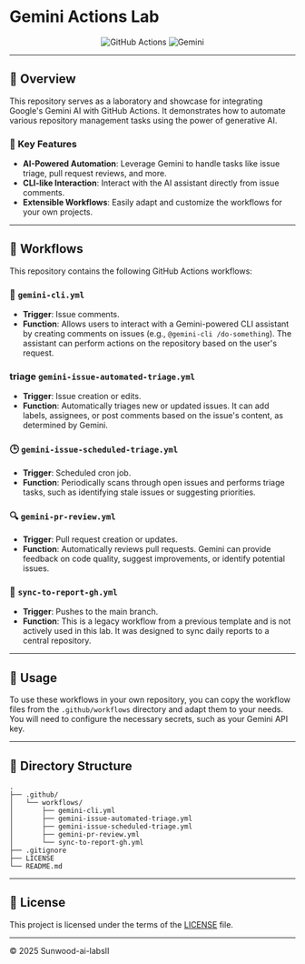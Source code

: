 # Gemini Actions Lab

<div align="center">
  <img src="https://img.shields.io/badge/GitHub%20Actions-AI-blue?style=for-the-badge&logo=github-actions&logoColor=white" alt="GitHub Actions" />
  <img src="https://img.shields.io/badge/Gemini-AI-4285F4?style=for-the-badge&logo=google-gemini&logoColor=white" alt="Gemini" />
</div>

---

## 📖 Overview

This repository serves as a laboratory and showcase for integrating Google's Gemini AI with GitHub Actions. It demonstrates how to automate various repository management tasks using the power of generative AI.

### 🎯 Key Features
- **AI-Powered Automation**: Leverage Gemini to handle tasks like issue triage, pull request reviews, and more.
- **CLI-like Interaction**: Interact with the AI assistant directly from issue comments.
- **Extensible Workflows**: Easily adapt and customize the workflows for your own projects.

---

## 🤖 Workflows

This repository contains the following GitHub Actions workflows:

### 📄 `gemini-cli.yml`
- **Trigger**: Issue comments.
- **Function**: Allows users to interact with a Gemini-powered CLI assistant by creating comments on issues (e.g., `@gemini-cli /do-something`). The assistant can perform actions on the repository based on the user's request.

###  triage `gemini-issue-automated-triage.yml`
- **Trigger**: Issue creation or edits.
- **Function**: Automatically triages new or updated issues. It can add labels, assignees, or post comments based on the issue's content, as determined by Gemini.

### 🕒 `gemini-issue-scheduled-triage.yml`
- **Trigger**: Scheduled cron job.
- **Function**: Periodically scans through open issues and performs triage tasks, such as identifying stale issues or suggesting priorities.

### 🔍 `gemini-pr-review.yml`
- **Trigger**: Pull request creation or updates.
- **Function**: Automatically reviews pull requests. Gemini can provide feedback on code quality, suggest improvements, or identify potential issues.

### 🔄 `sync-to-report-gh.yml`
- **Trigger**: Pushes to the main branch.
- **Function**: This is a legacy workflow from a previous template and is not actively used in this lab. It was designed to sync daily reports to a central repository.

---

## 🚀 Usage

To use these workflows in your own repository, you can copy the workflow files from the `.github/workflows` directory and adapt them to your needs. You will need to configure the necessary secrets, such as your Gemini API key.

---

## 📁 Directory Structure

```
.
├── .github/
│   └── workflows/
│       ├── gemini-cli.yml
│       ├── gemini-issue-automated-triage.yml
│       ├── gemini-issue-scheduled-triage.yml
│       ├── gemini-pr-review.yml
│       └── sync-to-report-gh.yml
├── .gitignore
├── LICENSE
└── README.md
```

---

## 📝 License

This project is licensed under the terms of the [LICENSE](LICENSE) file.

---

© 2025 Sunwood-ai-labsII